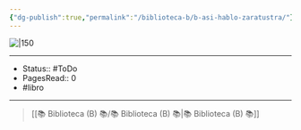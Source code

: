 ```yaml
---
{"dg-publish":true,"permalink":"/biblioteca-b/b-asi-hablo-zaratustra/"}
---
```


![|150](http://books.google.com/books/content?id=t-d8EAAAQBAJ&printsec=frontcover&img=1&zoom=1&edge=curl&source=gbs_api)

---

- Status:: #ToDo 
- PagesRead:: 0
- #libro

---


> [[📚 Biblioteca (B) 📚/📚 Biblioteca (B) 📚\|📚 Biblioteca (B) 📚]]